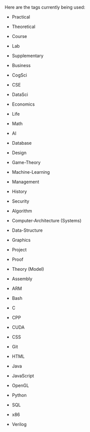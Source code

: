 Here are the tags currently being used:
- Practical
- Theoretical

- Course
- Lab
- Supplementary

- Business
- CogSci
- CSE
- DataSci
- Economics
- Life
- Math

- AI
- Database
- Design
- Game-Theory
- Machine-Learning
- Management
- History
- Security

- Algorithm
- Computer-Architecture (Systems)
- Data-Structure
- Graphics
- Project
- Proof
- Theory (Model)

- Assembly
- ARM
- Bash
- C
- CPP
- CUDA
- CSS
- Git
- HTML
- Java
- JavaScript
- OpenGL
- Python
- SQL
- x86
- Verilog
